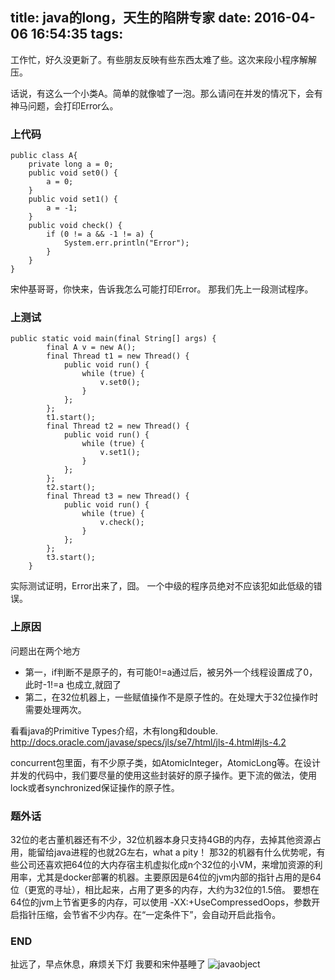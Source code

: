 title: java的long，天生的陷阱专家
date: 2016-04-06 16:54:35
tags:
---
工作忙，好久没更新了。有些朋友反映有些东西太难了些。这次来段小程序解解压。

话说，有这么一个小类A。简单的就像嘘了一泡。那么请问在并发的情况下，会有神马问题，会打印Error么。
### 上代码
```
public class A{
    private long a = 0;
    public void set0() {
        a = 0;
    }
    public void set1() {
        a = -1;
    }
    public void check() {
        if (0 != a && -1 != a) {
            System.err.println("Error");
        }
    }
}
```
宋仲基哥哥，你快来，告诉我怎么可能打印Error。
那我们先上一段测试程序。
### 上测试
```
public static void main(final String[] args) {
        final A v = new A();
        final Thread t1 = new Thread() {
            public void run() {
                while (true) {
                    v.set0();
                }
            };
        };
        t1.start();
        final Thread t2 = new Thread() {
            public void run() {
                while (true) {
                    v.set1();
                }
            };
        };
        t2.start();
        final Thread t3 = new Thread() {
            public void run() {
                while (true) {
                    v.check();
                }
            };
        };
        t3.start();
    }
```
实际测试证明，Error出来了，囧。
一个中级的程序员绝对不应该犯如此低级的错误。

### 上原因
问题出在两个地方

- 第一，if判断不是原子的，有可能0!=a通过后，被另外一个线程设置成了0，此时-1!=a 也成立,就囧了
- 第二，在32位机器上，一些赋值操作不是原子性的。在处理大于32位操作时需要处理两次。

看看java的Primitive Types介绍，木有long和double.
http://docs.oracle.com/javase/specs/jls/se7/html/jls-4.html#jls-4.2

concurrent包里面，有不少原子类，如AtomicInteger，AtomicLong等。在设计并发的代码中，我们要尽量的使用这些封装好的原子操作。更下流的做法，使用lock或者synchronized保证操作的原子性。

### 题外话
32位的老古董机器还有不少，32位机器本身只支持4GB的内存，去掉其他资源占用，能留给java进程的也就2G左右，what a pity！
那32的机器有什么优势呢，有些公司还喜欢把64位的大内存宿主机虚拟化成n个32位的小VM，来增加资源的利用率，尤其是docker部署的机器。主要原因是64位的jvm内部的指针占用的是64位（更宽的寻址），相比起来，占用了更多的内存，大约为32位的1.5倍。
要想在64位的jvm上节省更多的内存，可以使用 -XX:+UseCompressedOops，参数开启指针压缩，会节省不少内存。在“一定条件下”，会自动开启此指令。

### END
扯远了，早点休息，麻烦关下灯 我要和宋仲基睡了
![javaobject](/szj.jpg)